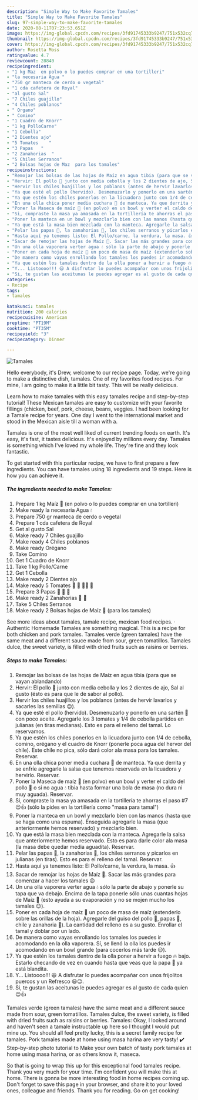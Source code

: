 ```yaml
---
description: "Simple Way to Make Favorite Tamales"
title: "Simple Way to Make Favorite Tamales"
slug: 97-simple-way-to-make-favorite-tamales
date: 2020-08-11T07:23:53.651Z
image: https://img-global.cpcdn.com/recipes/3fd91745333b9247/751x532cq70/tamales-foto-principal.jpg
thumbnail: https://img-global.cpcdn.com/recipes/3fd91745333b9247/751x532cq70/tamales-foto-principal.jpg
cover: https://img-global.cpcdn.com/recipes/3fd91745333b9247/751x532cq70/tamales-foto-principal.jpg
author: Rosetta Moss
ratingvalue: 4.7
reviewcount: 28840
recipeingredient:
- "1 kg Maz  en polvo o lo puedes comprar en una tortilleri"
- "la necesaria Agua "
- "750 gr manteca de cerdo o vegetal"
- "1 cda cafetera de Royal"
- "al gusto Sal"
- "7 Chiles guajillo"
- "4 Chiles poblanos"
- " Organo"
- " Comino"
- "1 Cuadro de Knorr"
- "1 kg PolloCarne"
- "1 Cebolla"
- "2 Dientes ajo"
- "5 Tomates    "
- "3 Papas   "
- "2 Zanahorias  "
- "5 Chiles Serranos"
- "2 Bolsas hojas de Maz  para los tamales"
recipeinstructions:
- "Remojar las bolsas de las hojas de Maíz en agua tibia (para que se vayan ablandando)"
- "Hervir: El pollo 🐔 junto con media cebolla y los 2 dientes de ajo, Sal al gusto (ésto es para que le de sabor al pollo)."
- "Hervir los chiles huajillos y los poblanos (antes de hervir lavarlos y sacarles las semillas 😉)."
- "Ya que esté el pollo (hervido). Desmenuzarlo y ponerlo en una sartén 🍳 con poco aceite. Agregarle los 3 tomates y 1/4 de cebolla partidos en julianas (en tiras medianas). Esto es para el relleno del tamal. Lo reservamos."
- "Ya que estén los chiles ponerlos en la licuadora junto con 1/4 de cebolla, comino, orégano y el cuadro de Knorr (ponerle poca agua del hervor del chile). Este chile no pica, sólo dará color ala masa para los tamales. Reservar."
- "En una olla chica poner media cuchara 🥄 de manteca. Ya que derrita y se enfríe agregarle la salsa que tenemos reservada en la licuadora y hervirlo. Reservar."
- "Poner la Maseca de maíz 🌽 (en polvo) en un bowl y verter el caldo del pollo 🐔 o si no agua 💧 tibia hasta formar una bola de masa (no dura ni muy aguada). Reservar."
- "Si, compraste la masa ya amasada en la tortillería te ahorras el paso #7 😉👍 (sólo la pides en la tortillería como &#34;masa para tamal&#34;)"
- "Poner la manteca en un bowl y mezclarlo bien con las manos (hasta que se haga como una espuma). Enseguida agregarle la masa (que anteriormente hemos reservado) y mezclarlo bien."
- "Ya que está la masa bien mezclada con la manteca. Agregarle la salsa que anteriormente hemos reservado. Esto es para darle color ala masa (la masa debe quedar media aguadita). Reservar."
- "Pelar las papas 🥔, la zanahorias 🥕, los chiles serranos y picarlos en julianas (en tiras). Esto es para el relleno del tamal. Reservar."
- "Hasta aquí ya tenemos listo: El Pollo/carne, la verdura, la masa. 👍"
- "Sacar de remojar las hojas de Maíz 🌽. Sacar las más grandes para comenzar a hacer los tamales 😉"
- "Un una olla vaporera verter agua 💧 sólo la parte de abajo y ponerle su tapa que va debajo. Encima de la tapa ponerle sólo unas cuantas hojas de Maíz 🌽 (esto ayuda a su evaporación y no se mojen mucho los tamales 😉)."
- "Poner en cada hoja de maíz 🌽 un poco de masa de maíz (extenderlo sobre las orillas de la hoja). Agregarle del guiso del pollo 🐔, papas 🥔, chile y zanahoria 🥕). La cantidad del relleno es a su gusto. Enrollar el tamal y doblar por un lado."
- "De manera como vayas enrollando los tamales los puedes ir acomodando en la olla vaporera. Sí, se llenó la olla los puedes ir acomodando en un bowl grande (para cocerlos más tarde 😉)."
- "Ya que estén los tamales dentro de la olla poner a hervir a fuego 🔥 bajo. Estarlo checando de vez en cuando hasta que veas que la papa 🥔 ya está blandita."
- "Y... Listoooo!!! 😃 A disfrutar lo puedes acompañar con unos frijolitos puercos y un Refresco 😃😉."
- "Si, te gustan las aceitunas le puedes agregar es al gusto de cada quien 😉👍"
categories:
- Recipe
tags:
- tamales

katakunci: tamales 
nutrition: 200 calories
recipecuisine: American
preptime: "PT19M"
cooktime: "PT35M"
recipeyield: "3"
recipecategory: Dinner

---
```



![Tamales](https://img-global.cpcdn.com/recipes/3fd91745333b9247/751x532cq70/tamales-foto-principal.jpg)

Hello everybody, it's Drew, welcome to our recipe page. Today, we're going to make a distinctive dish, tamales. One of my favorites food recipes. For mine, I am going to make it a little bit tasty. This will be really delicious.

Learn how to make tamales with this easy tamales recipe and step-by-step tutorial! These Mexican tamales are easy to customize with your favorite fillings (chicken, beef, pork, cheese, beans, veggies. I had been looking for a Tamale recipe for years. One day I went to the international market and stood in the Mexican aisle till a woman with a.

Tamales is one of the most well liked of current trending foods on earth. It's easy, it's fast, it tastes delicious. It's enjoyed by millions every day. Tamales is something which I've loved my whole life. They're fine and they look fantastic.


To get started with this particular recipe, we have to first prepare a few ingredients. You can have tamales using 18 ingredients and 19 steps. Here is how you can achieve it.

<!--inarticleads1-->

##### The ingredients needed to make Tamales:

1. Prepare 1 kg Maíz 🌽 (en polvo o lo puedes comprar en una tortilleri)
1. Make ready la necesaria Agua 💧
1. Prepare 750 gr manteca de cerdo o vegetal
1. Prepare 1 cda cafetera de Royal
1. Get al gusto Sal
1. Make ready 7 Chiles guajillo
1. Make ready 4 Chiles poblanos
1. Make ready  Orégano
1. Take  Comino
1. Get 1 Cuadro de Knorr
1. Take 1 kg Pollo/Carne
1. Get 1 Cebolla
1. Make ready 2 Dientes ajo
1. Make ready 5 Tomates 🍅 🍅 🍅🍅 🍅
1. Prepare 3 Papas 🥔 🥔 🥔
1. Make ready 2 Zanahorias 🥕 🥕
1. Take 5 Chiles Serranos
1. Make ready 2 Bolsas hojas de Maíz 🌽 (para los tamales)


See more ideas about tamales, tamale recipe, mexican food recipes. · Authentic Homemade Tamales are something magical. This is a recipe for both chicken and pork tamales. Tamales verde (green tamales) have the same meat and a different sauce made from sour, green tomatillos. Tamales dulce, the sweet variety, is filled with dried fruits such as raisins or berries. 

<!--inarticleads2-->

##### Steps to make Tamales:

1. Remojar las bolsas de las hojas de Maíz en agua tibia (para que se vayan ablandando)
1. Hervir: El pollo 🐔 junto con media cebolla y los 2 dientes de ajo, Sal al gusto (ésto es para que le de sabor al pollo).
1. Hervir los chiles huajillos y los poblanos (antes de hervir lavarlos y sacarles las semillas 😉).
1. Ya que esté el pollo (hervido). Desmenuzarlo y ponerlo en una sartén 🍳 con poco aceite. Agregarle los 3 tomates y 1/4 de cebolla partidos en julianas (en tiras medianas). Esto es para el relleno del tamal. Lo reservamos.
1. Ya que estén los chiles ponerlos en la licuadora junto con 1/4 de cebolla, comino, orégano y el cuadro de Knorr (ponerle poca agua del hervor del chile). Este chile no pica, sólo dará color ala masa para los tamales. Reservar.
1. En una olla chica poner media cuchara 🥄 de manteca. Ya que derrita y se enfríe agregarle la salsa que tenemos reservada en la licuadora y hervirlo. Reservar.
1. Poner la Maseca de maíz 🌽 (en polvo) en un bowl y verter el caldo del pollo 🐔 o si no agua 💧 tibia hasta formar una bola de masa (no dura ni muy aguada). Reservar.
1. Si, compraste la masa ya amasada en la tortillería te ahorras el paso #7 😉👍 (sólo la pides en la tortillería como &#34;masa para tamal&#34;)
1. Poner la manteca en un bowl y mezclarlo bien con las manos (hasta que se haga como una espuma). Enseguida agregarle la masa (que anteriormente hemos reservado) y mezclarlo bien.
1. Ya que está la masa bien mezclada con la manteca. Agregarle la salsa que anteriormente hemos reservado. Esto es para darle color ala masa (la masa debe quedar media aguadita). Reservar.
1. Pelar las papas 🥔, la zanahorias 🥕, los chiles serranos y picarlos en julianas (en tiras). Esto es para el relleno del tamal. Reservar.
1. Hasta aquí ya tenemos listo: El Pollo/carne, la verdura, la masa. 👍
1. Sacar de remojar las hojas de Maíz 🌽. Sacar las más grandes para comenzar a hacer los tamales 😉
1. Un una olla vaporera verter agua 💧 sólo la parte de abajo y ponerle su tapa que va debajo. Encima de la tapa ponerle sólo unas cuantas hojas de Maíz 🌽 (esto ayuda a su evaporación y no se mojen mucho los tamales 😉).
1. Poner en cada hoja de maíz 🌽 un poco de masa de maíz (extenderlo sobre las orillas de la hoja). Agregarle del guiso del pollo 🐔, papas 🥔, chile y zanahoria 🥕). La cantidad del relleno es a su gusto. Enrollar el tamal y doblar por un lado.
1. De manera como vayas enrollando los tamales los puedes ir acomodando en la olla vaporera. Sí, se llenó la olla los puedes ir acomodando en un bowl grande (para cocerlos más tarde 😉).
1. Ya que estén los tamales dentro de la olla poner a hervir a fuego 🔥 bajo. Estarlo checando de vez en cuando hasta que veas que la papa 🥔 ya está blandita.
1. Y... Listoooo!!! 😃 A disfrutar lo puedes acompañar con unos frijolitos puercos y un Refresco 😃😉.
1. Si, te gustan las aceitunas le puedes agregar es al gusto de cada quien 😉👍


Tamales verde (green tamales) have the same meat and a different sauce made from sour, green tomatillos. Tamales dulce, the sweet variety, is filled with dried fruits such as raisins or berries. Tamales: Okay, I looked around and haven&#39;t seen a tamale instructable up here so I thought I would put mine up. You should all feel pretty lucky, this is a secret family recipe for tamales. Pork tamales made at home using masa harina are very tasty! ✔️ Step-by-step photo tutorial to Make your own batch of tasty pork tamales at home using masa harina, or as others know it, maseca. 

So that is going to wrap this up for this exceptional food tamales recipe. Thank you very much for your time. I'm confident you will make this at home. There is gonna be more interesting food in home recipes coming up. Don't forget to save this page in your browser, and share it to your loved ones, colleague and friends. Thank you for reading. Go on get cooking!
